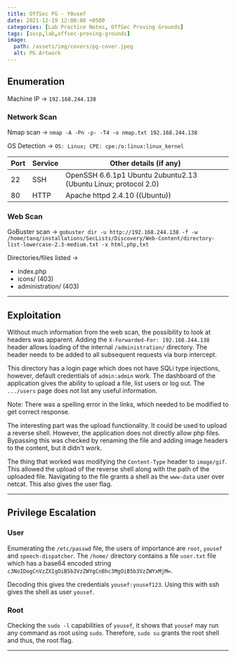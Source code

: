 ```yaml
---
title: OffSec PG - Y0usef
date: 2021-12-19 12:00:00 +0500
categories: [Lab Practice Notes, OffSec Proving Grounds]
tags: [oscp,lab,offsec-proving-grounds]
image:
  path: /assets/img/covers/pg-cover.jpeg
  alt: PG Artwork
---
```


## Enumeration

Machine IP &rarr; `192.168.244.138`

### Network Scan

Nmap scan &rarr; `nmap -A -Pn -p- -T4 -o nmap.txt 192.168.244.138`

OS Detection &rarr;  `OS: Linux; CPE: cpe:/o:linux:linux_kernel`

| **Port** | **Service** | **Other details (if any)**                                      |
| -------- | ----------- | --------------------------------------------------------------- |
| 22       | SSH         | OpenSSH 6.6.1p1 Ubuntu 2ubuntu2.13 (Ubuntu Linux; protocol 2.0) |
| 80       | HTTP        | Apache httpd 2.4.10 ((Ubuntu))                                  |

### Web Scan

GoBuster scan &rarr; `gobuster dir -u http://192.168.244.138 -f -w /home/tanq/installations/SecLists/Discovery/Web-Content/directory-list-lowercase-2.3-medium.txt -x html,php,txt`

Directories/files listed &rarr;

- index.php
- icons/ (403)
- administration/ (403)

---

## Exploitation

Without much information from the web scan, the possibility to look at headers was apparent. Adding the `X-Forwarded-For: 192.168.244.138` header allows loading of the internal `/administration/` directory. The header needs to be added to all subsequent requests via burp intercept.

This directory has a login page which does not have SQLi type injections, however, default credentials of `admin:admin` work. The dashboard of the application gives the ability to upload a file, list users or log out. The `.../users` page does not list any useful information.

Note: There was a spelling error in the links, which needed to be modified to get correct response.

The interesting part was the upload functionality. It could be used to upload a reverse shell. However, the application does not directly allow php files. Bypassing this was checked by renaming the file and adding image headers to the content, but it didn't work.

The thing that worked was modifying the `Content-Type` header to `image/gif`. This allowed the upload of the reverse shell along with the path of the uploaded file. Navigating to the file grants a shell as the `www-data` user over netcat. This also gives the user flag.

---

## Privilege Escalation

### User

Enumerating the `/etc/passwd` file, the users of importance are `root`, `yousef` and `speech-dispatcher`. The `/home/` directory contains a file `user.txt` file which has a base64 encoded string `c3NoIDogCnVzZXIgOiB5b3VzZWYgCnBhc3MgOiB5b3VzZWYxMjM=`.

Decoding this gives the credentials `yousef:yousef123`. Using this with ssh gives the shell as user `yousef`.

### Root

Checking the `sudo -l` capabilities of `yousef`, it shows that `yousef` may run any command as root using `sudo`. Therefore, `sudo su` grants the root shell and thus, the root flag.

---
